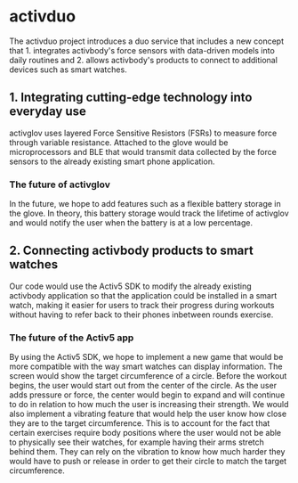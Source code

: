 # activduo

The activduo project introduces a duo service that includes a new concept that 1. integrates activbody's force sensors with data-driven models into daily routines and 2. allows activbody's products to connect to additional devices such as smart watches.

## 1. Integrating cutting-edge technology into everyday use
activglov uses layered Force Sensitive Resistors (FSRs) to measure force through variable resistance. Attached to the glove would be microprocessors and BLE that would transmit data collected by the force sensors to the already existing smart phone application.

### The future of activglov
In the future, we hope to add features such as a flexible battery storage in the glove. In theory, this battery storage would track the lifetime of activglov and would notify the user when the battery is at a low percentage.

## 2. Connecting activbody products to smart watches
Our code would use the Activ5 SDK to modify the already existing activbody application so that the application could be installed in a smart watch, making it easier for users to track their progress during workouts without having to refer back to their phones inbetween rounds exercise.

### The future of the Activ5 app
By using the Activ5 SDK, we hope to implement a new game that would be more compatible with the way smart watches can display information. The screen would show the target circumference of a circle. Before the workout begins, the user would start out from the center of the circle. As the user adds pressure or force, the center would begin to expand and will continue to do in relation to how much the user is increasing their strength. We would also implement a vibrating feature that would help the user know how close they are to the target circumference. This is to account for the fact that certain exercises require body positions where the user would not be able to physically see their watches, for example having their arms stretch behind them. They can rely on the vibration to know how much harder they would have to push or release in order to get their circle to match the target circumference.
